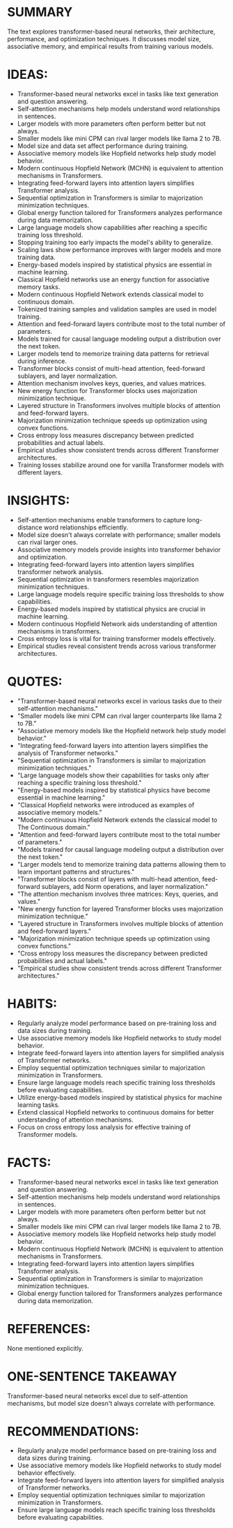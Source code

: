# SUMMARY
The text explores transformer-based neural networks, their architecture, performance, and optimization techniques. It discusses model size, associative memory, and empirical results from training various models.

# IDEAS:
- Transformer-based neural networks excel in tasks like text generation and question answering.
- Self-attention mechanisms help models understand word relationships in sentences.
- Larger models with more parameters often perform better but not always.
- Smaller models like mini CPM can rival larger models like llama 2 to 7B.
- Model size and data set affect performance during training.
- Associative memory models like Hopfield networks help study model behavior.
- Modern continuous Hopfield Network (MCHN) is equivalent to attention mechanisms in Transformers.
- Integrating feed-forward layers into attention layers simplifies Transformer analysis.
- Sequential optimization in Transformers is similar to majorization minimization techniques.
- Global energy function tailored for Transformers analyzes performance during data memorization.
- Large language models show capabilities after reaching a specific training loss threshold.
- Stopping training too early impacts the model's ability to generalize.
- Scaling laws show performance improves with larger models and more training data.
- Energy-based models inspired by statistical physics are essential in machine learning.
- Classical Hopfield networks use an energy function for associative memory tasks.
- Modern continuous Hopfield Network extends classical model to continuous domain.
- Tokenized training samples and validation samples are used in model training.
- Attention and feed-forward layers contribute most to the total number of parameters.
- Models trained for causal language modeling output a distribution over the next token.
- Larger models tend to memorize training data patterns for retrieval during inference.
- Transformer blocks consist of multi-head attention, feed-forward sublayers, and layer normalization.
- Attention mechanism involves keys, queries, and values matrices.
- New energy function for Transformer blocks uses majorization minimization technique.
- Layered structure in Transformers involves multiple blocks of attention and feed-forward layers.
- Majorization minimization technique speeds up optimization using convex functions.
- Cross entropy loss measures discrepancy between predicted probabilities and actual labels.
- Empirical studies show consistent trends across different Transformer architectures.
- Training losses stabilize around one for vanilla Transformer models with different layers.

# INSIGHTS:
- Self-attention mechanisms enable transformers to capture long-distance word relationships efficiently.
- Model size doesn't always correlate with performance; smaller models can rival larger ones.
- Associative memory models provide insights into transformer behavior and optimization.
- Integrating feed-forward layers into attention layers simplifies transformer network analysis.
- Sequential optimization in transformers resembles majorization minimization techniques.
- Large language models require specific training loss thresholds to show capabilities.
- Energy-based models inspired by statistical physics are crucial in machine learning.
- Modern continuous Hopfield Network aids understanding of attention mechanisms in transformers.
- Cross entropy loss is vital for training transformer models effectively.
- Empirical studies reveal consistent trends across various transformer architectures.

# QUOTES:
- "Transformer-based neural networks excel in various tasks due to their self-attention mechanisms."
- "Smaller models like mini CPM can rival larger counterparts like llama 2 to 7B."
- "Associative memory models like the Hopfield network help study model behavior."
- "Integrating feed-forward layers into attention layers simplifies the analysis of Transformer networks."
- "Sequential optimization in Transformers is similar to majorization minimization techniques."
- "Large language models show their capabilities for tasks only after reaching a specific training loss threshold."
- "Energy-based models inspired by statistical physics have become essential in machine learning."
- "Classical Hopfield networks were introduced as examples of associative memory models."
- "Modern continuous Hopfield Network extends the classical model to The Continuous domain."
- "Attention and feed-forward layers contribute most to the total number of parameters."
- "Models trained for causal language modeling output a distribution over the next token."
- "Larger models tend to memorize training data patterns allowing them to learn important patterns and structures."
- "Transformer blocks consist of layers with multi-head attention, feed-forward sublayers, add Norm operations, and layer normalization."
- "The attention mechanism involves three matrices: Keys, queries, and values."
- "New energy function for layered Transformer blocks uses majorization minimization technique."
- "Layered structure in Transformers involves multiple blocks of attention and feed-forward layers."
- "Majorization minimization technique speeds up optimization using convex functions."
- "Cross entropy loss measures the discrepancy between predicted probabilities and actual labels."
- "Empirical studies show consistent trends across different Transformer architectures."

# HABITS:
- Regularly analyze model performance based on pre-training loss and data sizes during training.
- Use associative memory models like Hopfield networks to study model behavior.
- Integrate feed-forward layers into attention layers for simplified analysis of Transformer networks.
- Employ sequential optimization techniques similar to majorization minimization in Transformers.
- Ensure large language models reach specific training loss thresholds before evaluating capabilities.
- Utilize energy-based models inspired by statistical physics for machine learning tasks.
- Extend classical Hopfield networks to continuous domains for better understanding of attention mechanisms.
- Focus on cross entropy loss analysis for effective training of Transformer models.

# FACTS:
- Transformer-based neural networks excel in tasks like text generation and question answering.
- Self-attention mechanisms help models understand word relationships in sentences.
- Larger models with more parameters often perform better but not always.
- Smaller models like mini CPM can rival larger models like llama 2 to 7B.
- Associative memory models like Hopfield networks help study model behavior.
- Modern continuous Hopfield Network (MCHN) is equivalent to attention mechanisms in Transformers.
- Integrating feed-forward layers into attention layers simplifies Transformer analysis.
- Sequential optimization in Transformers is similar to majorization minimization techniques.
- Global energy function tailored for Transformers analyzes performance during data memorization.

# REFERENCES:
None mentioned explicitly.

# ONE-SENTENCE TAKEAWAY
Transformer-based neural networks excel due to self-attention mechanisms, but model size doesn't always correlate with performance.

# RECOMMENDATIONS:
- Regularly analyze model performance based on pre-training loss and data sizes during training.
- Use associative memory models like Hopfield networks to study model behavior effectively.
- Integrate feed-forward layers into attention layers for simplified analysis of Transformer networks.
- Employ sequential optimization techniques similar to majorization minimization in Transformers.
- Ensure large language models reach specific training loss thresholds before evaluating capabilities.